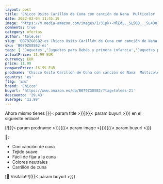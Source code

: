 ```yaml
---
layout: post
title: 'Chicco Osito Carillón de Cuna con canción de Nana  Multicolor  Normal  00009618000000 '
date: 2022-02-04 11:45:19
image: 'https://m.media-amazon.com/images/I/31pk+-MlEdL._SL500_._SL400_.jpg'
comments: true
category: ofertas
author: 'tole.es'
slug: 'B079ZG8SB2-es Chicco Osito Carillón de Cuna con canción de Nana...'
sku: 'B079ZG8SB2-es'
tags: [ 'Juguetes','Juguetes para Bebés y primera infancia','Juguetes para bebés','Juguetes y juegos','Sonajeros y aros de peluche','chicco', ]
actualPrice: 11.99 EUR
currency: EUR
price: 11.99
comparePrice: 16.99 EUR
prodname: 'Chicco Osito Carillón de Cuna con canción de Nana  Multicolor  Normal  00009618000000 '
country: 'es'
flag: '🇪🇸'
brand: 'Chicco'
buyurl: 'https://www.amazon.es/dp/B079ZG8SB2/?tag=tolees-21'
descuento: '29.43'
average: '11.99'
---
```


Ahora mismo tienes [{{< param title >}}]({{< param buyurl >}}) en el siguiente enlace!

[![{{< param prodname >}}]({{< param image >}})]({{< param buyurl >}})

🔎:

- Con canción de cuna
- Tejido suave
- Fácil de fijar a la cuna
- Colores neutrales
- Carrillón de cuna

[🛒 Visítala!!!]({{< param buyurl >}})
